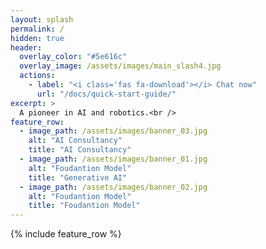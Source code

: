 ```yaml
---
layout: splash
permalink: /
hidden: true
header:
  overlay_color: "#5e616c"
  overlay_image: /assets/images/main_slash4.jpg
  actions:
    - label: "<i class='fas fa-download'></i> Chat now"
      url: "/docs/quick-start-guide/"
excerpt: >
  A pioneer in AI and robotics.<br />
feature_row:
  - image_path: /assets/images/banner_03.jpg
    alt: "AI Consultancy"
    title: "AI Consultancy"
  - image_path: /assets/images/banner_01.jpg
    alt: "Foudantion Model"
    title: "Generative AI"
  - image_path: /assets/images/banner_02.jpg
    alt: "Foudantion Model"
    title: "Foudantion Model"
---
```


{% include feature_row %}
